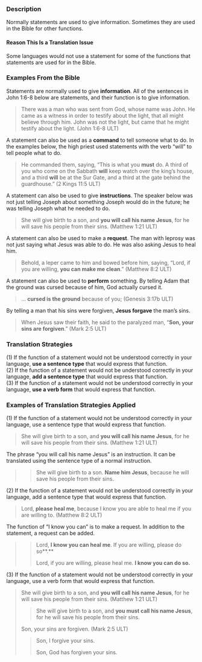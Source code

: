 ### Description

Normally statements are used to give information. Sometimes they are used in the Bible for other functions.

#### Reason This Is a Translation Issue

Some languages would not use a statement for some of the functions that statements are used for in the Bible.

### Examples From the Bible

Statements are normally used to give **information**. All of the sentences in John 1:6-8 below are statements, and their function is to give information.

> There was a man who was sent from God, whose name was John. He came as a witness in order to testify about the light, that all might believe through him. John was not the light, but came that he might testify about the light. (John 1:6-8 ULT)

A statement can also be used as a **command** to tell someone what to do. In the examples below, the high priest used statements with the verb “will” to tell people what to do.

> He commanded them, saying, “This is what you **must** do. A third of you who come on the Sabbath **will** keep watch over the king’s house, and a third **will** be at the Sur Gate, and a third at the gate behind the guardhouse.” (2 Kings 11:5 ULT)

A statement can also be used to give **instructions**. The speaker below was not just telling Joseph about something Joseph would do in the future; he was telling Joseph what he needed to do.

> She will give birth to a son, and **you will call his name Jesus**, for he will save his people from their sins. (Matthew 1:21 ULT)

A statement can also be used to make a **request**. The man with leprosy was not just saying what Jesus was able to do. He was also asking Jesus to heal him.

> Behold, a leper came to him and bowed before him, saying, “Lord, if you are willing, **you can make me clean**.” (Matthew 8:2 ULT)

A statement can also be used to **perform** something. By telling Adam that the ground was cursed because of him, God actually cursed it.

> … **cursed is the ground** because of you; (Genesis 3:17b ULT)

By telling a man that his sins were forgiven, **Jesus forgave** the man’s sins.

> When Jesus saw their faith, he said to the paralyzed man, “**Son, your sins are forgiven**.” (Mark 2:5 ULT)

### Translation Strategies

(1) If the function of a statement would not be understood correctly in your language, **use a sentence type** that would express that function.<br>
(2) If the function of a statement would not be understood correctly in your language, **add a sentence type** that would express that function.<br>
(3) If the function of a statement would not be understood correctly in your language, **use a verb form** that would express that function.

### Examples of Translation Strategies Applied

(1) If the function of a statement would not be understood correctly in your language, use a sentence type that would express that function.

> She will give birth to a son, and **you will call his name Jesus**, for he will save his people from their sins. (Matthew 1:21 ULT)

The phrase “you will call his name Jesus” is an instruction. It can be translated using the sentence type of a normal instruction.

> > She will give birth to a son. **Name him Jesus**, because he will save his people from their sins.

(2) If the function of a statement would not be understood correctly in your language, add a sentence type that would express that function.

> Lord, **please heal me**, because I know you are able to heal me if you are willing to. (Matthew 8:2 ULT)

The function of “I know you can” is to make a request. In addition to the statement, a request can be added.

> > Lord, **I know you can heal me**. If you are willing, please do so**.**
> >
> > Lord, if you are willing, please heal me. **I know you can do so.**

(3) If the function of a statement would not be understood correctly in your language, use a verb form that would express that function.

> She will give birth to a son, and **you will call his name Jesus**, for he will save his people from their sins. (Matthew 1:21 ULT)
>
> > She will give birth to a son, and **you must call his name Jesus**, for he will save his people from their sins.
>
> Son, your sins are forgiven. (Mark 2:5 ULT)
>
> > Son, I forgive your sins.
> >
> > Son, God has forgiven your sins.
